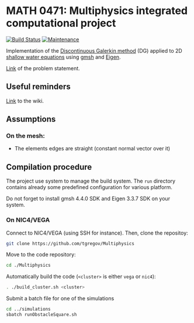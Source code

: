 # MATH 0471: Multiphysics integrated computational project 
 [![Build Status](https://travis-ci.org/tgregov/Multiphysics.svg?branch=master)](https://travis-ci.org/tgregov/Multiphysics) [![Maintenance](https://img.shields.io/badge/Version-1.1.1-e67e22.svg)](https://github.com/tgregov/Multiphysics/releases/tag/1.1.1) 
 
Implementation of the [Discontinuous Galerkin method](https://en.wikipedia.org/wiki/Discontinuous_Galerkin_method) (DG) applied to 2D [shallow water equations](https://en.wikipedia.org/wiki/Shallow_water_equations) using [gmsh](http://gmsh.info/) and [Eigen](http://eigen.tuxfamily.org/index.php?title=Main_Page).  

[Link](http://www.montefiore.ulg.ac.be/~geuzaine/MATH0471/enonce2019.pdf) of the problem statement.

## Useful reminders
[Link](https://github.com/tgregov/Multiphysics/wiki) to the wiki.

## Assumptions
### On the mesh:
* The elements edges are straight (constant normal vector over it)

## Compilation procedure
The project use system to manage the build system. The `run` directory contains already some predefined configuration for various platform.

Do not forget to install gmsh 4.4.0 SDK and Eigen 3.3.7 SDK on your system.

### On NIC4/VEGA
Connect to NIC4/VEGA (using SSH for instance). Then, clone the repositoy: 
```bash
git clone https://github.com/tgregov/Multiphysics
```
Move to the code repository:
```bash
cd ./Multiphysics
```
Automatically build the code (`<cluster>` is either `vega` or `nic4`):
```bash
. ./build_cluster.sh <cluster>
```
Submit a batch file for one of the simulations
```bash
cd ../simulations
sbatch runObstacleSquare.sh
```
